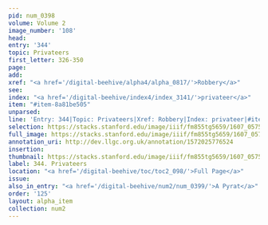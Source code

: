 ```yaml
---
pid: num_0398
volume: Volume 2
image_number: '108'
head:
entry: '344'
topic: Privateers
first_letter: 326-350
page:
add:
xref: "<a href='/digital-beehive/alpha4/alpha_0817/'>Robbery</a>"
see:
index: "<a href='/digital-beehive/index4/index_3141/'>privateer</a>"
item: "#item-8a81be505"
unparsed:
line: 'Entry: 344|Topic: Privateers|Xref: Robbery|Index: privateer|#item-8a81be505'
selection: https://stacks.stanford.edu/image/iiif/fm855tg5659/1607_0575/832,261,2938,378/full/0/default.jpg
full_image: https://stacks.stanford.edu/image/iiif/fm855tg5659/1607_0575/full/full/0/default.jpg
annotation_uri: http://dev.llgc.org.uk/annotation/1572025776524
insertion:
thumbnail: https://stacks.stanford.edu/image/iiif/fm855tg5659/1607_0575/832,261,600,180/250,/0/default.jpg
label: 344. Privateers
location: "<a href='/digital-beehive/toc/toc2_098/'>Full Page</a>"
issue:
also_in_entry: "<a href='/digital-beehive/num2/num_0399/'>A Pyrat</a>"
order: '125'
layout: alpha_item
collection: num2
---
```


